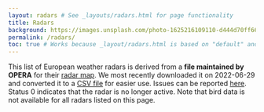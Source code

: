 ```yaml
---
layout: radars # See _layouts/radars.html for page functionality
title: Radars
background: https://images.unsplash.com/photo-1625216109110-d444d70ff665?ixlib=rb-1.2.1&ixid=MnwxMjA3fDB8MHxwaG90by1wYWdlfHx8fGVufDB8fHx8&auto=format&fit=crop&w=2000&q=80
permalink: /radars/
toc: true # Works because _layout/radars.html is based on "default" and titles have ids
---
```


This list of European weather radars is derived from a **file maintained by OPERA** for their [radar map](https://www.eumetnet.eu/wp-content/themes/aeron-child/observations-programme/current-activities/opera/database/OPERA_Database/index.html). We most recently downloaded it on 2022-06-29 and converted it to a [CSV file](https://raw.githubusercontent.com/enram/aloftdata.eu/main/_data/OPERA_RADARS_DB.csv) for easier use. Issues can be reported [here](https://github.com/enram/data-repository/issues/new). Status 0 indicates that the radar is no longer active. Note that bird data is not available for all radars listed on this page.
